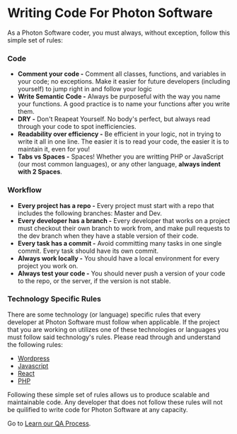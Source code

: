# Writing Code For Photon Software

As a Photon Software coder, you must always, without exception, follow this simple set of rules:

### Code

* **Comment your code -** Comment all classes, functions, and variables in your code; no exceptions. Make it easier for future developers (including yourself) to jump right in and follow your logic  
* **Write Semantic Code -** Always be purposeful with the way you name your functions. A good practice is to name your functions after you write them.  
* **DRY -** Don't Reapeat Yourself. No body's perfect, but always read through your code to spot inefficiencies.  
* **Readability over efficiency -** Be efficient in your logic, not in trying to write it all in one line. The easier it is to read your code, the easier it is to maintain it, even for you!  
* **Tabs vs Spaces -** Spaces! Whether you are writting PHP or JavaScript (our most common languages), or any other language, **always indent with 2 Spaces**.

### Workflow

* **Every project has a repo -** Every project must start with a repo that includes the following branches: Master and Dev.  
* **Every developer has a branch -** Every developer that works on a project must checkout their own branch to work from, and make pull requests to the dev branch when they have a stable version of their code.  
* **Every task has a commit -** Avoid committing many tasks in one single commit. Every task should have its own commit.  
* **Always work locally -** You should have a local environment for every project you work on.  
* **Always test your code -** You should never push a version of your code to the repo, or the server, if the version is not stable.

### Technology Specific Rules

There are some technology (or language) specific rules that every developer at Photon Software must follow when applicable. If the project that you are working on utilizes one of these technologies or languages you must follow said technology's rules. Please read through and understand the following rules:  
* [Wordpress](wordpress)  
* [Javascript](javascript)  
* [React](javascript/React)
* [PHP](PHP)  

Following these simple set of rules allows us to produce scalable and maintainable code. Any developer that does not follow these rules will not be quilified to write code for Photon Software at any capacity.

Go to [Learn our QA Process](../QA%20Process).